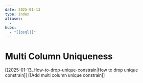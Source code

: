 ```yaml
---
date: 2025-01-13
type: index
aliases:
  -
hubs:
  - "[[psql]]"
---
```


# Multi Column Uniqueness

[[2025-01-13_How-to-drop-unique-constrain|How to drop unique constrain]]
[[Add multi column unique constrain]]

